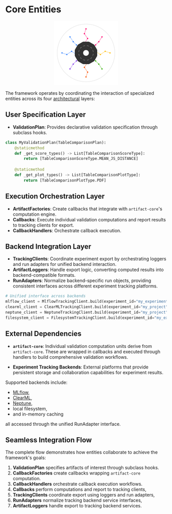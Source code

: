 # Core Entities

<p align="center">
  <img src="../assets/artifact_ml_logo.svg" width="200" alt="Artifact-ML Logo">
</p>


The framework operates by coordinating the interaction of specialized entities across its four [architectural](architecture.md) layers:

## **User Specification Layer**

- **ValidationPlan**: Provides declarative validation specification through subclass hooks.

```python
class MyValidationPlan(TableComparisonPlan):
    @staticmethod
    def _get_score_types() -> List[TableComparisonScoreType]:
        return [TableComparisonScoreType.MEAN_JS_DISTANCE]
    
    @staticmethod 
    def _get_plot_types() -> List[TableComparisonPlotType]:
        return [TableComparisonPlotType.PDF]
```

## **Execution Orchestration Layer**

- **ArtifactFactories**: Create callbacks that integrate with `artifact-core`'s computation engine.
- **Callbacks**: Execute individual validation computations and report results to tracking clients for export.
- **CallbackHandlers**: Orchestrate callback execution.

## **Backend Integration Layer**

- **TrackingClients**: Coordinate experiment export by orchestrating loggers and run adapters for unified backend interaction.
- **ArtifactLoggers**: Handle export logic, converting computed results into backend-compatible formats.
- **RunAdapters**: Normalize backend-specific run objects, providing consistent interfaces across different experiment tracking platforms.

```python
# Unified interface across backends
mlflow_client = MlflowTrackingClient.build(experiment_id="my_experiment")
clearml_client = ClearMLTrackingClient.build(experiment_id="my_project") 
neptune_client = NeptuneTrackingClient.build(experiment_id="my_project")
filesystem_client = FilesystemTrackingClient.build(experiment_id="my_experiment")
```

## **External Dependencies**

- **`artifact-core`**: Individual validation computation units derive from `artifact-core`. These are wrapped in callbacks and executed through handlers to build comprehensive validation workflows.

- **Experiment Tracking Backends**: External platforms that provide persistent storage and collaboration capabilities for experiment results.

Supported backends include:

  - [MLflow](https://mlflow.org/),
  - [ClearML](https://clear.ml/),
  - [Neptune](https://neptune.ai/),
  - local filesystem,
  - and in-memory caching

all accessed through the unified RunAdapter interface.

## **Seamless Integration Flow**
The complete flow demonstrates how entities collaborate to achieve the framework's goals:

1. **ValidationPlan** specifies artifacts of interest through subclass hooks.
2. **CallbackFactories** create callbacks wrapping `artifact-core` computation.
3. **CallbackHandlers** orchestrate callback execution workflows.
4. **Callbacks** perform computations and report to tracking clients,
5. **TrackingClients** coordinate export using loggers and run adapters,
6. **RunAdapters** normalize tracking backend service interfaces,
7. **ArtifactLoggers** handle export to tracking backend services.